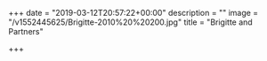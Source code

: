 +++
date = "2019-03-12T20:57:22+00:00"
description = ""
image = "/v1552445625/Brigitte-2010%20%20200.jpg"
title = "Brigitte and Partners"

+++
